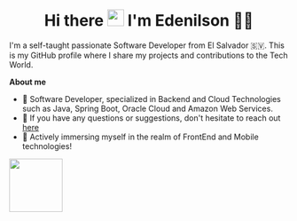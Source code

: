 
<h1 align='center'>
  Hi there <img src="https://user-images.githubusercontent.com/1303154/88677602-1635ba80-d120-11ea-84d8-d263ba5fc3c0.gif" width="30"> I'm Edenilson 👨‍💻
</h1>

I'm a self-taught passionate Software Developer from El Salvador 🇸🇻. 
This is my GitHub profile where I share my projects and contributions to the Tech World.

**About me**

- 💼 Software Developer, specialized in Backend and Cloud Technologies such as Java, Spring Boot, Oracle Cloud and Amazon Web Services.
- 💬 If you have any questions or suggestions, don't hesitate to reach out [here](https://github.com/edenilsonpineda/edenilsonpineda/issues)
- 📝 Actively immersing myself in the realm of FrontEnd and Mobile technologies!

<p>
  <a href="#">
    <img src="https://skillicons.dev/icons?i=aws,gcp,docker,grafana,py,java,spring,hibernate,gradle,maven,html,css,js,git,github,gitlab,postgres,mysql,postman,vscode,idea,eclipse,bash&perline=25" style="height: 96px;" />
  </a>
</p>
